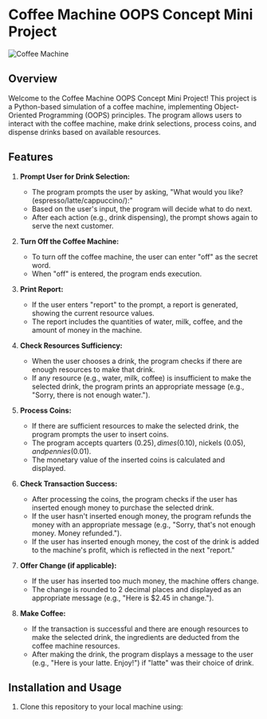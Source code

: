 # Coffee Machine OOPS Concept Mini Project

![Coffee Machine](https://i.imgur.com/YourCoffeeMachineGraphic.png)

## Overview

Welcome to the Coffee Machine OOPS Concept Mini Project! This project is a Python-based simulation of a coffee machine, implementing Object-Oriented Programming (OOPS) principles. The program allows users to interact with the coffee machine, make drink selections, process coins, and dispense drinks based on available resources.

## Features

1. **Prompt User for Drink Selection:**
   - The program prompts the user by asking, "What would you like? (espresso/latte/cappuccino/):"
   - Based on the user's input, the program will decide what to do next.
   - After each action (e.g., drink dispensing), the prompt shows again to serve the next customer.

2. **Turn Off the Coffee Machine:**
   - To turn off the coffee machine, the user can enter "off" as the secret word.
   - When "off" is entered, the program ends execution.

3. **Print Report:**
   - If the user enters "report" to the prompt, a report is generated, showing the current resource values.
   - The report includes the quantities of water, milk, coffee, and the amount of money in the machine.

4. **Check Resources Sufficiency:**
   - When the user chooses a drink, the program checks if there are enough resources to make that drink.
   - If any resource (e.g., water, milk, coffee) is insufficient to make the selected drink, the program prints an appropriate message (e.g., "Sorry, there is not enough water.").

5. **Process Coins:**
   - If there are sufficient resources to make the selected drink, the program prompts the user to insert coins.
   - The program accepts quarters ($0.25), dimes ($0.10), nickels ($0.05), and pennies ($0.01).
   - The monetary value of the inserted coins is calculated and displayed.

6. **Check Transaction Success:**
   - After processing the coins, the program checks if the user has inserted enough money to purchase the selected drink.
   - If the user hasn't inserted enough money, the program refunds the money with an appropriate message (e.g., "Sorry, that's not enough money. Money refunded.").
   - If the user has inserted enough money, the cost of the drink is added to the machine's profit, which is reflected in the next "report."

7. **Offer Change (if applicable):**
   - If the user has inserted too much money, the machine offers change.
   - The change is rounded to 2 decimal places and displayed as an appropriate message (e.g., "Here is $2.45 in change.").

8. **Make Coffee:**
   - If the transaction is successful and there are enough resources to make the selected drink, the ingredients are deducted from the coffee machine resources.
   - After making the drink, the program displays a message to the user (e.g., "Here is your latte. Enjoy!") if "latte" was their choice of drink.

## Installation and Usage

1. Clone this repository to your local machine using:
